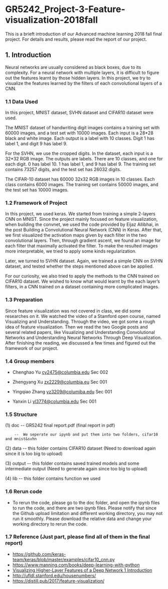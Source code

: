 # GR5242_Project-3-Feature-visualization-2018fall
This is a brieft introduction of our Advanced machine learning 2018 fall final project. For details and results, please read the report of our project.
## 1. Introduction 

Neural networks are usually considered as black boxes, due to its complexity. For a neural network with multiple layers, it is difficult to figure out the features learnt by those hidden layers. In this project, we try to visualize the features learned by the filters of each convolutional layers of a CNN.  

### 1.1	Data Used

In this project, MNIST dataset, SVHN dataset and CIFAR10 dataset were used.  

The MNIST dataset of handwriting digit images contains a training set with 60000 images, and a test set with 10000 images. Each input is a 28*28 black and white image. Each output is a label with 10 classes. Digit 1 has label 1, and digit 9 has label 9.

For the SVHN, we use the cropped digits. In the dataset, each input is a 32*32 RGB image. The outputs are labels. There are 10 classes, and one for each digit. 0 has label 10. 1 has label 1, and 9 has label 9. The training set contains 73257 digits, and the test set has 26032 digits.  

The CIFAR-10 dataset has 60000 32x32 RGB images in 10 classes. Each class contains 6000 images. The training set contains 50000 images, and the test set has 10000 images.  
 
### 1.2	Framework of Project

In this project, we used keras. We started from training a simple 2-layers CNN on MNIST. Since the project mainly focused on feature visualization, when building the convnet, we used the code provided by Eijaz Allibhai, in the post Building a Convolutional Neural Network (CNN) in Keras. After that, we first visualized the activation maps given by each filter in the two convolutional layers. Then, through gradient ascent, we found an image for each filter that maximally activated the filter. To make the resulted images more interpretable, we tried to apply some kinds regularization.

Later, we turned to SVHN dataset. Again, we trained a simple CNN on SVHN dataset, and tested whether the steps mentioned above can be applied. 

For our curiosity, we also tried to apply the methods to the CNN trained on CIFAR10 dataset. We wished to know what would learnt by the each layer’s filters, in a CNN trained on a dataset containing more complicated images.
  
### 1.3	Preparation

Since feature visualization was not covered in class, we did some researches on it. 
We watched the video of a Stamford open course, named Visualizing and Understanding. Through the video, we got some a rough idea of feature visualization. Then we read the two Google posts and several related papers, like Visualizing and Understanding Convolutional Networks and Understanding Neural Networks Through Deep Visualization. After finishing the reading, we discussed a few times and figured out the framework of our project.

### 1.4 Group members

+ Chenghao Yu cy2475@columbia.edu	Sec 002

+ Zhengyang Xu zx2229@columbia.eu	Sec 001

+ Yingqiao Zhang yz3209@columiba.edu	Sec 001

+ Yanxin Li yl3774@columbia.edu	Sec 001

### 1.5 Structure

(1) doc -- GR5242 final report.pdf (final report in pdf)
           
        --  We seperate our ipynb and put them into two folders, cifar10 and mnist&svhn

(2) data -- this folder contains CIFAR10 dataset (Need to download again since it is too big to upload)

(3) output -- this folder contains saved trained models and some intermediate output (Need to generate again since too big to upload)

(4) lib -- this folder contains function we used

### 1.6 Rerun code

+ To rerun the code, please go to the doc folder, and open the ipynb files to run the code, and there are two ipynb files. Please notify that since the Github upload limitation and different working directory, you may not run it smoothly. Please download the relative data and change your working directory to rerun the code.

### 1.7 Reference (Just part, please find all of them in the final report)

+ https://github.com/keras-team/keras/blob/master/examples/cifar10_cnn.py
+ https://www.manning.com/books/deep-learning-with-python
+ [Visualizing Higher-Layer Features of a Deep Network 1 Introduction](https://pdfs.semanticscholar.org/65d9/94fb778a8d9e0f632659fb33a082949a50d3.pdf)
+ http://ufldl.stanford.edu/housenumbers/
+ https://distill.pub/2017/feature-visualization/

